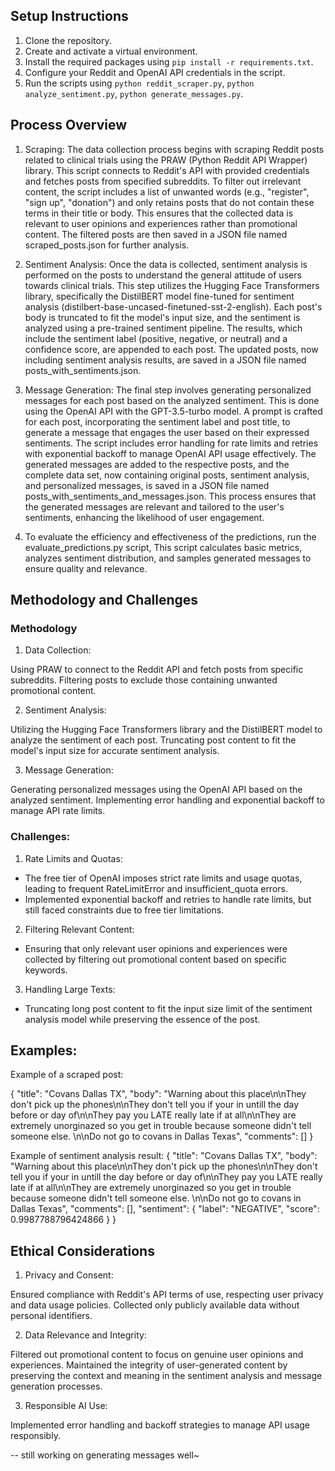 ## Setup Instructions

1. Clone the repository.
2. Create and activate a virtual environment.
3. Install the required packages using `pip install -r requirements.txt`.
4. Configure your Reddit and OpenAI API credentials in the script.
5. Run the scripts using `python reddit_scraper.py`, `python analyze_sentiment.py`, `python generate_messages.py`.

## Process Overview

1. Scraping:
The data collection process begins with scraping Reddit posts related to clinical trials using the PRAW (Python Reddit API Wrapper) library. This script connects to Reddit's API with provided credentials and fetches posts from specified subreddits. To filter out irrelevant content, the script includes a list of unwanted words (e.g., "register", "sign up", "donation") and only retains posts that do not contain these terms in their title or body. This ensures that the collected data is relevant to user opinions and experiences rather than promotional content. The filtered posts are then saved in a JSON file named scraped_posts.json for further analysis.

2. Sentiment Analysis:
Once the data is collected, sentiment analysis is performed on the posts to understand the general attitude of users towards clinical trials. This step utilizes the Hugging Face Transformers library, specifically the DistilBERT model fine-tuned for sentiment analysis (distilbert-base-uncased-finetuned-sst-2-english). Each post's body is truncated to fit the model's input size, and the sentiment is analyzed using a pre-trained sentiment pipeline. The results, which include the sentiment label (positive, negative, or neutral) and a confidence score, are appended to each post. The updated posts, now including sentiment analysis results, are saved in a JSON file named posts_with_sentiments.json.

3. Message Generation:
The final step involves generating personalized messages for each post based on the analyzed sentiment. This is done using the OpenAI API with the GPT-3.5-turbo model. A prompt is crafted for each post, incorporating the sentiment label and post title, to generate a message that engages the user based on their expressed sentiments. The script includes error handling for rate limits and retries with exponential backoff to manage OpenAI API usage effectively. The generated messages are added to the respective posts, and the complete data set, now containing original posts, sentiment analysis, and personalized messages, is saved in a JSON file named posts_with_sentiments_and_messages.json. This process ensures that the generated messages are relevant and tailored to the user's sentiments, enhancing the likelihood of user engagement.

4. To evaluate the efficiency and effectiveness of the predictions, run the evaluate_predictions.py script, This script calculates basic metrics, analyzes sentiment distribution, and samples generated messages to ensure quality and relevance.

## Methodology and Challenges
### Methodology

1. Data Collection:

Using PRAW to connect to the Reddit API and fetch posts from specific subreddits.
Filtering posts to exclude those containing unwanted promotional content.

2. Sentiment Analysis:

Utilizing the Hugging Face Transformers library and the DistilBERT model to analyze the sentiment of each post.
Truncating post content to fit the model's input size for accurate sentiment analysis.

3. Message Generation:

Generating personalized messages using the OpenAI API based on the analyzed sentiment.
Implementing error handling and exponential backoff to manage API rate limits.

### Challenges:

1. Rate Limits and Quotas:

- The free tier of OpenAI imposes strict rate limits and usage quotas, leading to frequent RateLimitError and insufficient_quota errors.
- Implemented exponential backoff and retries to handle rate limits, but still faced constraints due to free tier limitations.

2. Filtering Relevant Content:

- Ensuring that only relevant user opinions and experiences were collected by filtering out promotional content based on specific keywords.

3. Handling Large Texts:

- Truncating long post content to fit the input size limit of the sentiment analysis model while preserving the essence of the post.

## Examples:

Example of a scraped post:

   {
        "title": "Covans Dallas TX",
        "body": "Warning about this place\n\nThey don't pick up the phones\n\nThey don't tell you if your in untill the day before or day of\n\nThey pay you LATE really late if at all\n\nThey are extremely unorginazed so you get in trouble because someone didn't tell someone else. \n\nDo not go to covans in Dallas Texas",
        "comments": []
    }

Example of sentiment analysis result:
  {
        "title": "Covans Dallas TX",
        "body": "Warning about this place\n\nThey don't pick up the phones\n\nThey don't tell you if your in untill the day before or day of\n\nThey pay you LATE really late if at all\n\nThey are extremely unorginazed so you get in trouble because someone didn't tell someone else. \n\nDo not go to covans in Dallas Texas",
        "comments": [],
        "sentiment": {
            "label": "NEGATIVE",
            "score": 0.9987788796424866
        }
    }

## Ethical Considerations
1. Privacy and Consent:

Ensured compliance with Reddit's API terms of use, respecting user privacy and data usage policies.
Collected only publicly available data without personal identifiers.

2. Data Relevance and Integrity:

Filtered out promotional content to focus on genuine user opinions and experiences.
Maintained the integrity of user-generated content by preserving the context and meaning in the sentiment analysis and message generation processes.

3. Responsible AI Use:

Implemented error handling and backoff strategies to manage API usage responsibly.


-- still working on generating messages well~